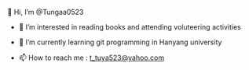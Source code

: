  👋 Hi, I’m @Tungaa0523

- 👀 I’m interested in reading books and attending voluteering activities

- 🌱 I’m currently learning git programming in Hanyang university

- 📫 How to reach me : t_tuya523@yahoo.com
